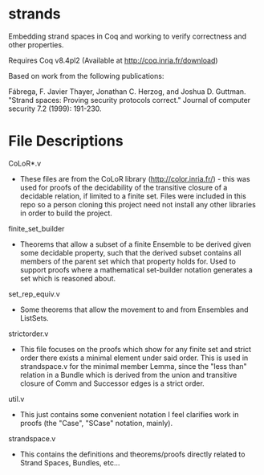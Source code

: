 strands
=======

Embedding strand spaces in Coq and working to verify correctness and other properties.


Requires Coq v8.4pl2
(Available at http://coq.inria.fr/download)


Based on work from the following publications:

Fábrega, F. Javier Thayer, Jonathan C. Herzog, and Joshua D. Guttman. 
  "Strand spaces: Proving security protocols correct." 
  Journal of computer security 7.2 (1999): 191-230.



File Descriptions
=================
CoLoR*.v
- These files are from the CoLoR library (http://color.inria.fr/) - this was used for proofs of the decidability of the transitive closure of a decidable relation, if limited to a finite set. Files were included in this repo so a person cloning this project need not install any other libraries in order to build the project.

finite_set_builder
- Theorems that allow a subset of a finite Ensemble to be derived given some decidable property, such that the derived subset contains all members of the parent set which that property holds for. Used to support proofs where a mathematical set-builder notation generates a set which is reasoned about.

set_rep_equiv.v
- Some theorems that allow the movement to and from Ensembles and ListSets.

strictorder.v
- This file focuses on the proofs which show for any finite set and strict order there exists a minimal element under said order. This is used in strandspace.v for the minimal member Lemma, since the "less than" relation in a Bundle which is derived from the union and transitive closure of Comm and Successor edges is a strict order.


util.v
- This just contains some convenient notation I feel clarifies work in proofs (the "Case", "SCase" notation, mainly).

strandspace.v
- This contains the definitions and theorems/proofs directly related to Strand Spaces, Bundles, etc...